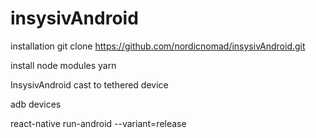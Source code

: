 # insysivAndroid

installation
git clone https://github.com/nordicnomad/insysivAndroid.git

install node modules
yarn


InsysivAndroid cast to tethered device

adb devices

react-native run-android --variant=release
